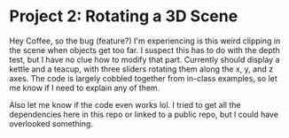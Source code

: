 # Project 2: Rotating a 3D Scene

Hey Coffee, so the bug (feature?) I'm experiencing is this weird clipping in the scene when objects get too far. I suspect this has to do with the depth test, but I have no clue how to modify that part. Currently should display a kettle and a teacup, with three sliders rotating them along the x, y, and z axes. The code is largely cobbled together from in-class examples, so let me know if I need to explain any of them.

Also let me know if the code even works lol. I tried to get all the dependencies here in this repo or linked to a public repo, but I could have overlooked something.